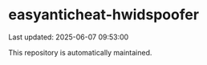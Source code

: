 # easyanticheat-hwidspoofer

Last updated: 2025-06-07 09:53:00

This repository is automatically maintained.
